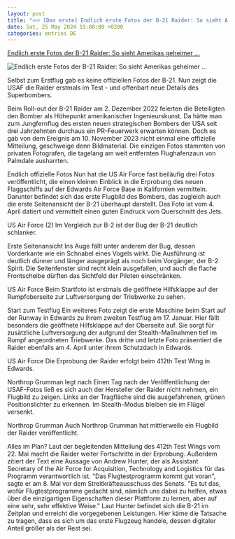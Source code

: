 ```yaml
---
layout: post
title: "🔥🔥 [Das erste] Endlich erste Fotos der B-21 Raider: So sieht Amerikas geheimer ..."
date: Sat, 25 May 2024 19:00:00 +0200
categories: entries DE
---
```

[Endlich erste Fotos der B-21 Raider: So sieht Amerikas geheimer ...](https://www.flugrevue.de/militaer/erste-eindruecke-der-flugerprobung-in-edwards-usaf-zeigt-erstes-foto-der-b-21-raider-im-flug-update-v1/)

![Endlich erste Fotos der B-21 Raider: So sieht Amerikas geheimer ...](https://imgr1.flugrevue.de/B-21-Raider-im-Flug-von-der-Seite-169FullWidth-40873fe8-2108677.jpg)

Selbst zum Erstflug gab es keine offiziellen Fotos der B-21. Nun zeigt die USAF die Raider erstmals im Test - und offenbart neue Details des Superbombers.

Beim Roll-out der B-21 Raider am 2. Dezember 2022 feierten die Beteiligten den Bomber als Höhepunkt amerikanischer Ingenieurskunst. Da hätte man zum Jungfernflug des ersten neuen strategischen Bombers der USA seit drei Jahrzehnten durchaus ein PR-Feuerwerk erwarten können. Doch es gab von dem Ereignis am 10. November 2023 nicht einmal eine offizielle Mitteilung, geschweige denn Bildmaterial. Die einzigen Fotos stammten von privaten Fotografen, die tagelang am weit entfernten Flughafenzaun von Palmdale ausharrten.

Endlich offizielle Fotos Nun hat die US Air Force fast beiläufig drei Fotos veröffentlicht, die einen kleinen Einblick in die Erprobung des neuen Flaggschiffs auf der Edwards Air Force Base in Kalifornien vermitteln. Darunter befindet sich das erste Flugbild des Bombers, das zugleich auch die erste Seitenansicht der B-21 überhaupt darstellt. Das Foto ist vom 4. April datiert und vermittelt einen guten Eindruck vom Querschnitt des Jets.

US Air Force (2) Im Vergleich zur B-2 ist der Bug der B-21 deutlich schlanker.



Erste Seitenansicht Ins Auge fällt unter anderem der Bug, dessen Vorderkante wie ein Schnabel eines Vogels wirkt. Die Ausführung ist deutlich dünner und länger ausgeprägt als noch beim Vorgänger, der B-2 Spirit. Die Seitenfenster sind recht klein ausgefallen, und auch die flache Frontscheibe dürften das Sichtfeld der Piloten einschränken.

US Air Force Beim Startfoto ist erstmals die geöffnete Hilfsklappe auf der Rumpfoberseite zur Luftversorgung der Triebwerke zu sehen.



Start zum Testflug Ein weiteres Foto zeigt die erste Maschine beim Start auf der Runway in Edwards zu ihrem zweiten Testflug am 17. Januar. Hier fällt besonders die geöffnete Hilfsklappe auf der Oberseite auf. Sie sorgt für zusätzliche Luftversorgung der aufgrund der Stealth-Maßnahmen tief im Rumpf angeordneten Triebwerke. Das dritte und letzte Foto präsentiert die Raider ebenfalls am 4. April unter ihrem Schutzdach in Edwards.

US Air Force Die Erprobung der Raider erfolgt beim 412th Test Wing in Edwards.



Northrop Grumman legt nach Einen Tag nach der Veröffentlichung der USAF-Fotos ließ es sich auch der Hersteller der Raider nicht nehmen, ein Flugbild zu zeigen. Links an der Tragfläche sind die ausgefahrenen, grünen Positionslichter zu erkennen. Im Stealth-Modus bleiben sie im Flügel versenkt.

Northrop Grumman Auch Northrop Grumman hat mittlerweile ein Flugbild der Raider veröffentlicht.



Alles im Plan? Laut der begleitenden Mitteilung des 412th Test Wings vom 22. Mai macht die Raider weiter Fortschritte in der Erprobung. Außerdem zitiert der Text eine Aussage von Andrew Hunter, der als Assistant Secretary of the Air Force for Acquisition, Technology and Logistics für das Programm verantwortlich ist. "Das Flugtestprogramm kommt gut voran", sagte er am 8. Mai vor dem Streitkräfteausschuss des Senats. "Es tut das, wofür Flugtestprogramme gedacht sind, nämlich uns dabei zu helfen, etwas über die einzigartigen Eigenschaften dieser Plattform zu lernen, aber auf eine sehr, sehr effektive Weise." Laut Hunter befindet sich die B-21 im Zeitplan und erreicht die vorgegebenen Leistungen. Hier käme die Tatsache zu tragen, dass es sich um das erste Flugzeug handele, dessen digitaler Anteil größer als der Rest sei.

